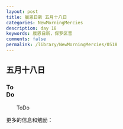 ```yaml
---
layout: post
title: 晨恩日新 五月十八日
categories: NewMorningMercies
description: day 18
keywords: 晨恩日新，保罗区普
comments: false
permalink: /library/NewMorningMercies/0518
---
```


## 五月十八日

### To <br> Do

&emsp;&emsp;ToDo

更多的信息和勉励：[]()
